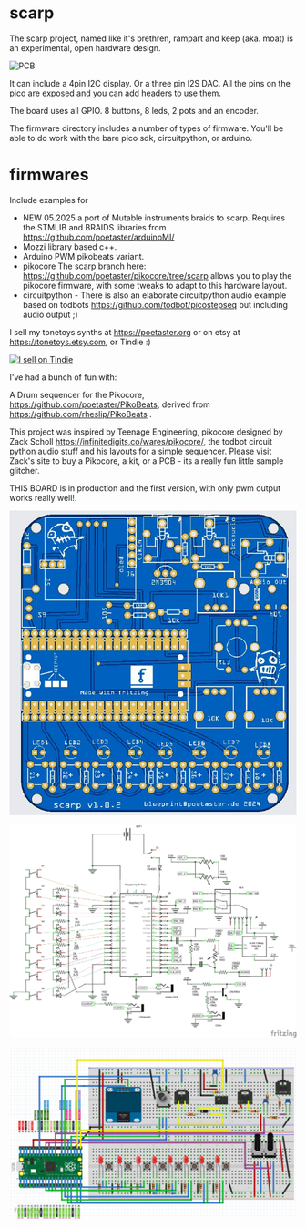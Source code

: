 # scarp
The scarp project, named like it's brethren, rampart and keep (aka. moat) is an experimental, open hardware design. 

![PCB](scarp-final.jpg)

It can include a 4pin I2C display. Or a three pin I2S DAC. All the pins on the pico are exposed and you can add headers to use them.

The board uses all GPIO. 8 buttons, 8 leds, 2 pots and an encoder.

The firmware directory includes a number of types of firmware. You'll be able to do work with the bare pico sdk, circuitpython, or arduino. 

# firmwares
Include examples for
 *  NEW 05.2025 a port of Mutable instruments braids to scarp. Requires the STMLIB and BRAIDS libraries from https://github.com/poetaster/arduinoMI/
 *  Mozzi library based c++. 
 * Arduino PWM pikobeats variant. 
 * pikocore  The scarp branch here: https://github.com/poetaster/pikocore/tree/scarp allows you to play the pikocore firmware, with some tweaks to adapt to this hardware layout.
 * circuitpython - There is also an elaborate circuitpython audio example based on todbots https://github.com/todbot/picostepseq but including audio output ;)


I sell my tonetoys synths at https://poetaster.org or on etsy at https://tonetoys.etsy.com, or Tindie :)

<a href="https://www.tindie.com/stores/poetaster/?ref=offsite_badges&utm_source=sellers_poetaster&utm_medium=badges&utm_campaign=badge_small"><img src="https://d2ss6ovg47m0r5.cloudfront.net/badges/tindie-smalls.png" alt="I sell on Tindie" width="200" height="55"></a>
 
I've had a bunch of fun with:

A Drum sequencer for the Pikocore, https://github.com/poetaster/PikoBeats, derived from https://github.com/rheslip/PikoBeats .

This project was inspired by Teenage Engineering, pikocore designed by Zack Scholl https://infinitedigits.co/wares/pikocore/, the todbot circuit python audio stuff and his layouts for a simple sequencer. Please visit Zack's site to buy a Pikocore, a kit, or a PCB - its a really fun little sample glitcher.

THIS BOARD is in production and the first version, with only pwm output works really well!.

![PCB](scarp_pcb.jpg)

![Schematic](scarp_schem.jpg)

![Breadboard](scarp-breadboard.png)
